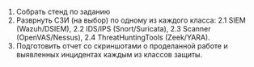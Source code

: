  1. Собрать стенд по заданию
 2. Разврнуть СЗИ (на выбор) по одному из каждого класса:
2.1 SIEM (Wazuh/DSIEM),
2.2 IDS/IPS (Snort/Suricata), 
2.3 Scanner (OpenVAS/Nessus),
2.4 ThreatHuntingTools (Zeek/YARA).
 3. Подготовить отчет со скриншотами о проделанной работе и выявленных
 инцидентах каждым из классов защиты.
